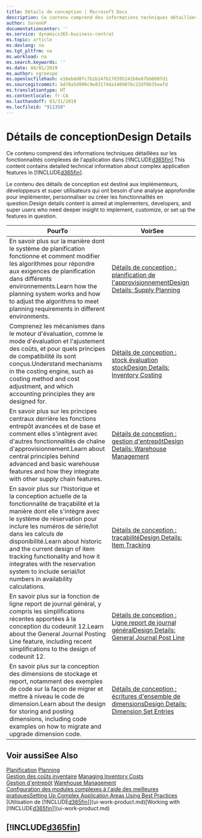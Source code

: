 ```yaml
---
title: Détails de conception | Microsoft Docs
description: Ce contenu comprend des informations techniques détaillées sur les fonctionnalités d'application complexes dans Business Central.
author: SorenGP
documentationcenter: ''
ms.service: dynamics365-business-central
ms.topic: article
ms.devlang: na
ms.tgt_pltfrm: na
ms.workload: na
ms.search.keywords: ''
ms.date: 04/01/2019
ms.author: sgroespe
ms.openlocfilehash: e16ebdd8fc7b1b147b17d395241b6e67bb008fd1
ms.sourcegitcommit: bd78a5d990c9e83174da1409076c22df8b35eafd
ms.translationtype: HT
ms.contentlocale: fr-CA
ms.lasthandoff: 03/31/2019
ms.locfileid: "911350"
---
```

# <a name="design-details"></a><span data-ttu-id="d8092-103">Détails de conception</span><span class="sxs-lookup"><span data-stu-id="d8092-103">Design Details</span></span>
<span data-ttu-id="d8092-104">Ce contenu comprend des informations techniques détaillées sur les fonctionnalités complexes de l'application dans [!INCLUDE[d365fin](includes/d365fin_md.md)].</span><span class="sxs-lookup"><span data-stu-id="d8092-104">This content contains detailed technical information about complex application features in [!INCLUDE[d365fin](includes/d365fin_md.md)].</span></span>  

 <span data-ttu-id="d8092-105">Le contenu des détails de conception est destiné aux implémenteurs, développeurs et super utilisateurs qui ont besoin d'une analyse approfondie pour implémenter, personnaliser ou créer les fonctionnalités en question.</span><span class="sxs-lookup"><span data-stu-id="d8092-105">Design details content is aimed at implementers, developers, and super users who need deeper insight to implement, customize, or set up the features in question.</span></span>  

|<span data-ttu-id="d8092-106">**Pour**</span><span class="sxs-lookup"><span data-stu-id="d8092-106">**To**</span></span>|<span data-ttu-id="d8092-107">**Voir**</span><span class="sxs-lookup"><span data-stu-id="d8092-107">**See**</span></span>|  
|------------|-------------|  
|<span data-ttu-id="d8092-108">En savoir plus sur la manière dont le système de planification fonctionne et comment modifier les algorithmes pour répondre aux exigences de planification dans différents environnements.</span><span class="sxs-lookup"><span data-stu-id="d8092-108">Learn how the planning system works and how to adjust the algorithms to meet planning requirements in different environments.</span></span>|[<span data-ttu-id="d8092-109">Détails de conception : planification de l'approvisionnement</span><span class="sxs-lookup"><span data-stu-id="d8092-109">Design Details: Supply Planning</span></span>](design-details-supply-planning.md)|  
|<span data-ttu-id="d8092-110">Comprenez les mécanismes dans le moteur d'évaluation, comme le mode d'évaluation et l'ajustement des coûts, et pour quels principes de compatibilité ils sont conçus.</span><span class="sxs-lookup"><span data-stu-id="d8092-110">Understand mechanisms in the costing engine, such as costing method and cost adjustment, and which accounting principles they are designed for.</span></span>|[<span data-ttu-id="d8092-111">Détails de conception : stock évaluation stock</span><span class="sxs-lookup"><span data-stu-id="d8092-111">Design Details: Inventory Costing</span></span>](design-details-inventory-costing.md)|  
|<span data-ttu-id="d8092-112">En savoir plus sur les principes centraux derrière les fonctions entrepôt avancées et de base et comment elles s'intègrent avec d'autres fonctionnalités de chaîne d'approvisionnement.</span><span class="sxs-lookup"><span data-stu-id="d8092-112">Learn about central principles behind advanced and basic warehouse features and how they integrate with other supply chain features.</span></span>|[<span data-ttu-id="d8092-113">Détails de conception : gestion d'entrepôt</span><span class="sxs-lookup"><span data-stu-id="d8092-113">Design Details: Warehouse Management</span></span>](design-details-warehouse-management.md)|  
|<span data-ttu-id="d8092-114">En savoir plus sur l'historique et la conception actuelle de la fonctionnalité de traçabilité et la manière dont elle s'intègre avec le système de réservation pour inclure les numéros de série/lot dans les calculs de disponibilité.</span><span class="sxs-lookup"><span data-stu-id="d8092-114">Learn about historic and the current design of item tracking functionality and how it integrates with the reservation system to include serial/lot numbers in availability calculations.</span></span>|[<span data-ttu-id="d8092-115">Détails de conception : traçabilité</span><span class="sxs-lookup"><span data-stu-id="d8092-115">Design Details: Item Tracking</span></span>](design-details-item-tracking.md)|  
|<span data-ttu-id="d8092-116">En savoir plus sur la fonction de ligne report de journal général, y compris les simplifications récentes apportées à la conception du codeunit 12.</span><span class="sxs-lookup"><span data-stu-id="d8092-116">Learn about the General Journal Posting Line feature, including recent simplifications to the design of codeunit 12.</span></span>|[<span data-ttu-id="d8092-117">Détails de conception : Ligne report de journal général</span><span class="sxs-lookup"><span data-stu-id="d8092-117">Design Details: General Journal Post Line</span></span>](design-details-general-journal-post-line.md)|
|<span data-ttu-id="d8092-118">En savoir plus sur la conception des dimensions de stockage et report, notamment des exemples de code sur la façon de migrer et mettre à niveau le code de dimension.</span><span class="sxs-lookup"><span data-stu-id="d8092-118">Learn about the design for storing and posting dimensions, including code examples on how to migrate and upgrade dimension code.</span></span>|[<span data-ttu-id="d8092-119">Détails de conception : écritures d'ensemble de dimensions</span><span class="sxs-lookup"><span data-stu-id="d8092-119">Design Details: Dimension Set Entries</span></span>](design-details-dimension-set-entries.md)| 

## <a name="see-also"></a><span data-ttu-id="d8092-120">Voir aussi</span><span class="sxs-lookup"><span data-stu-id="d8092-120">See Also</span></span>  
 <span data-ttu-id="d8092-121">[Planification](production-planning.md) </span><span class="sxs-lookup"><span data-stu-id="d8092-121">[Planning](production-planning.md) </span></span>  
 <span data-ttu-id="d8092-122">[Gestion des coûts inventaire](finance-manage-inventory-costs.md) </span><span class="sxs-lookup"><span data-stu-id="d8092-122">[Managing Inventory Costs](finance-manage-inventory-costs.md) </span></span>  
 <span data-ttu-id="d8092-123">[Gestion d'entrepôt](warehouse-manage-warehouse.md) </span><span class="sxs-lookup"><span data-stu-id="d8092-123">[Warehouse Management](warehouse-manage-warehouse.md) </span></span>  
 [<span data-ttu-id="d8092-124">Configuration des modules complexes à l'aide des meilleures pratiques</span><span class="sxs-lookup"><span data-stu-id="d8092-124">Setting Up Complex Application Areas Using Best Practices</span></span>](set-up-complex-application-areas-using-best-practices.md)  
 <span data-ttu-id="d8092-125">[Utilisation de [!INCLUDE[d365fin](includes/d365fin_md.md)]](ui-work-product.md)</span><span class="sxs-lookup"><span data-stu-id="d8092-125">[Working with [!INCLUDE[d365fin](includes/d365fin_md.md)]](ui-work-product.md)</span></span>

 ## [!INCLUDE[d365fin](includes/free_trial_md.md)]  
